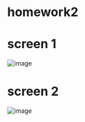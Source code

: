 # homework2
# screen 1
![image](https://github.com/TrungHoa-D/Flutter/assets/110582671/d848a8c0-0ec8-4370-9b7e-29f177823991)
# screen 2
![image](https://github.com/TrungHoa-D/Flutter/assets/110582671/0d08214e-dc43-43c9-ac3a-747fe160a080)
